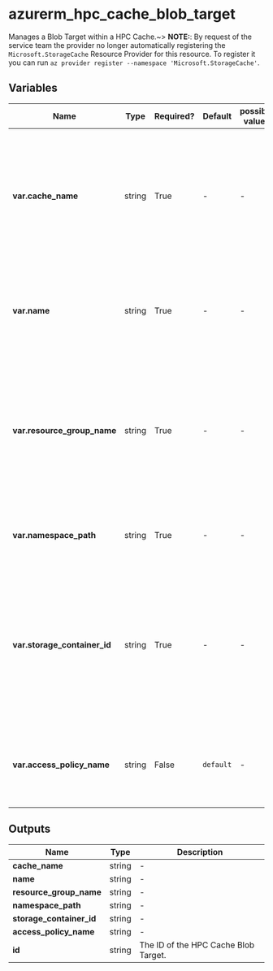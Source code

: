 # azurerm_hpc_cache_blob_target

Manages a Blob Target within a HPC Cache.~> **NOTE:**: By request of the service team the provider no longer automatically registering the `Microsoft.StorageCache` Resource Provider for this resource. To register it you can run `az provider register --namespace 'Microsoft.StorageCache'`.

## Variables

| Name | Type | Required? | Default  | possible values | Description |
| ---- | ---- | --------- | -------- | ----------- | ----------- |
| **var.cache_name** | string | True | -  |  -  | The name HPC Cache, which the HPC Cache Blob Target will be added to. Changing this forces a new resource to be created. | 
| **var.name** | string | True | -  |  -  | The name of the HPC Cache Blob Target. Changing this forces a new resource to be created. | 
| **var.resource_group_name** | string | True | -  |  -  | The name of the Resource Group in which to create the HPC Cache Blob Target. Changing this forces a new resource to be created. | 
| **var.namespace_path** | string | True | -  |  -  | The client-facing file path of the HPC Cache Blob Target. | 
| **var.storage_container_id** | string | True | -  |  -  | The Resource Manager ID of the Storage Container used as the HPC Cache Blob Target. Changing this forces a new resource to be created. | 
| **var.access_policy_name** | string | False | `default`  |  -  | The name of the access policy applied to this target. Defaults to `default`. | 



## Outputs

| Name | Type | Description |
| ---- | ---- | --------- | 
| **cache_name** | string  | - | 
| **name** | string  | - | 
| **resource_group_name** | string  | - | 
| **namespace_path** | string  | - | 
| **storage_container_id** | string  | - | 
| **access_policy_name** | string  | - | 
| **id** | string  | The ID of the HPC Cache Blob Target. | 